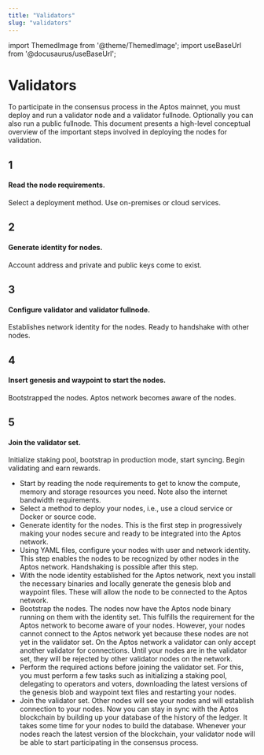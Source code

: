 ```yaml
---
title: "Validators"
slug: "validators"
---
```


import ThemedImage from '@theme/ThemedImage';
import useBaseUrl from '@docusaurus/useBaseUrl';

# Validators

To participate in the consensus process in the Aptos mainnet, you must deploy and run a validator node and a validator fullnode. Optionally you can also run a public fullnode. This document presents a high-level conceptual overview of the important steps involved in deploying the nodes for validation.

<div class="docs-card-container">
<div class="row row-cols-1 row-cols-md-5 g-4">
<div class="col">
    <div class="card h-100" >
    <div class="card-body d-flex flex-column" >
    <p class="card-title card-link stretched-link"> <h2>1</h2></p>
    <p class="card-text"><h4>Read the node requirements.</h4></p>
    <p class="card-text">Select a deployment method. Use on-premises or cloud services.</p>
</div>
</div>
</div>
  <div class="col">
    <div class="card h-100" >
    <div class="card-body d-flex flex-column" >
    <p class="card-title"> <h2>2</h2></p>
    <p class="card-text"><h4>Generate identity for nodes.</h4></p>
    <p class="card-text">Account address and private and public keys come to exist.</p>
</div>
</div>
</div>
  <div class="col">
  <div class="card h-100" >
    <div class="card-body d-flex flex-column"  >
    <p class="card-title"> <h2>3</h2></p>
    <p class="card-text"><h4>Configure validator and validator fullnode.</h4></p>
    <p class="card-text">Establishes network identity for the nodes. Ready to handshake with other nodes.</p>
</div>
</div>
</div>
<div class="col">
  <div class="card h-100" >
    <div class="card-body d-flex flex-column"  >
    <p class="card-title"> <h2>4</h2></p>
    <p class="card-text"><h4>Insert genesis and waypoint to start the nodes.</h4></p>
    <p class="card-text">Bootstrapped the nodes. Aptos network becomes aware of the nodes.</p>
</div>
</div>
</div>
<div class="col">
  <div class="card h-100" >
    <div class="card-body d-flex flex-column"  >
    <p class="card-title"> <h2>5</h2></p>
    <p class="card-text"><h4>Join the validator set.</h4></p>
    <p class="card-text">Initialize staking pool, bootstrap in production mode, start syncing. Begin validating and earn rewards.</p>
</div>
</div>
</div>
</div>
</div>

- Start by reading the node requirements to get to know the compute, memory and storage resources you need. Note also the internet bandwidth requirements.
- Select a method to deploy your nodes, i.e., use a cloud service or Docker or source code.
- Generate identity for the nodes. This is the first step in progressively making your nodes secure and ready to be integrated into the Aptos network.
- Using YAML files, configure your nodes with user and network identity. This step enables the nodes to be recognized by other nodes in the Aptos network. Handshaking is possible after this step.
- With the node identity established for the Aptos network, next you install the necessary binaries and locally generate the genesis blob and waypoint files. These will allow the node to be connected to the Aptos network.
- Bootstrap the nodes. The nodes now have the Aptos node binary running on them with the identity set. This fulfills the requirement for the Aptos network to become aware of your nodes. However, your nodes cannot connect to the Aptos network yet because these nodes are not yet in the validator set. On the Aptos network a validator can only accept another validator for connections. Until your nodes are in the validator set, they will be rejected by other validator nodes on the network.
- Perform the required actions before joining the validator set. For this, you must perform a few tasks such as initializing a staking pool, delegating to operators and voters, downloading the latest versions of the genesis blob and waypoint text files and restarting your nodes.
- Join the validator set. Other nodes will see your nodes and will establish connection to your nodes. Now you can stay in sync with the Aptos blockchain by building up your database of the history of the ledger. It takes some time for your nodes to build the database. Whenever your nodes reach the latest version of the blockchain, your validator node will be able to start participating in the consensus process.
